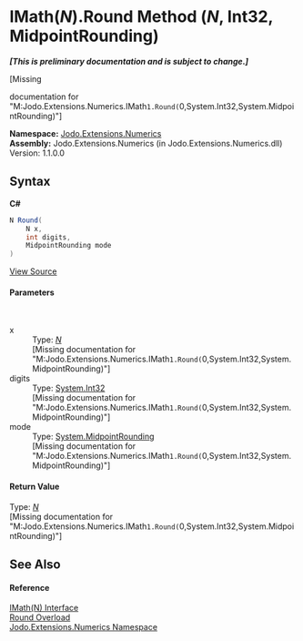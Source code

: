 # IMath(*N*).Round Method (*N*, Int32, MidpointRounding)
 _**\[This is preliminary documentation and is subject to change.\]**_

\[Missing <summary> documentation for "M:Jodo.Extensions.Numerics.IMath`1.Round(`0,System.Int32,System.MidpointRounding)"\]

**Namespace:**&nbsp;<a href="N_Jodo_Extensions_Numerics">Jodo.Extensions.Numerics</a><br />**Assembly:**&nbsp;Jodo.Extensions.Numerics (in Jodo.Extensions.Numerics.dll) Version: 1.1.0.0

## Syntax

**C#**<br />
``` C#
N Round(
	N x,
	int digits,
	MidpointRounding mode
)
```

<a href="https://github.com/JosephJShort/Jodo.Extensions/blob/main/src/Jodo.Extensions.Numerics/IMath.cs" rel="noopener noreferrer" title="View the source code">View Source</a><br />

#### Parameters
&nbsp;<dl><dt>x</dt><dd>Type: <a href="T_Jodo_Extensions_Numerics_IMath_1">*N*</a><br />\[Missing <param name="x"/> documentation for "M:Jodo.Extensions.Numerics.IMath`1.Round(`0,System.Int32,System.MidpointRounding)"\]</dd><dt>digits</dt><dd>Type: <a href="https://docs.microsoft.com/dotnet/api/system.int32" target="_blank" rel="noopener noreferrer">System.Int32</a><br />\[Missing <param name="digits"/> documentation for "M:Jodo.Extensions.Numerics.IMath`1.Round(`0,System.Int32,System.MidpointRounding)"\]</dd><dt>mode</dt><dd>Type: <a href="https://docs.microsoft.com/dotnet/api/system.midpointrounding" target="_blank" rel="noopener noreferrer">System.MidpointRounding</a><br />\[Missing <param name="mode"/> documentation for "M:Jodo.Extensions.Numerics.IMath`1.Round(`0,System.Int32,System.MidpointRounding)"\]</dd></dl>

#### Return Value
Type: <a href="T_Jodo_Extensions_Numerics_IMath_1">*N*</a><br />\[Missing <returns> documentation for "M:Jodo.Extensions.Numerics.IMath`1.Round(`0,System.Int32,System.MidpointRounding)"\]

## See Also


#### Reference
<a href="T_Jodo_Extensions_Numerics_IMath_1">IMath(N) Interface</a><br /><a href="Overload_Jodo_Extensions_Numerics_IMath_1_Round">Round Overload</a><br /><a href="N_Jodo_Extensions_Numerics">Jodo.Extensions.Numerics Namespace</a><br />